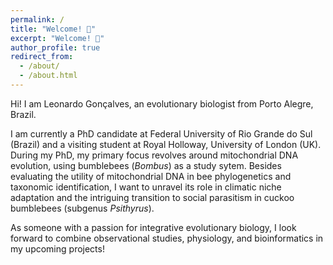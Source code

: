 ```yaml
---
permalink: /
title: "Welcome! 🐝"
excerpt: "Welcome! 🐝"
author_profile: true
redirect_from: 
  - /about/
  - /about.html
---
```


Hi! I am Leonardo Gonçalves, an evolutionary biologist from Porto Alegre, Brazil.

I am currently a PhD candidate at Federal University of Rio Grande do Sul (Brazil) and a visiting student at Royal Holloway, University of London (UK). During my PhD, my primary focus revolves around mitochondrial DNA evolution, using bumblebees (_Bombus_) as a study sytem. Besides evaluating the utility of mitochondrial DNA in bee phylogenetics and taxonomic identification, I want to unravel its role in climatic niche adaptation and the intriguing transition to social parasitism in cuckoo bumblebees (subgenus _Psithyrus_).

As someone with a passion for integrative evolutionary biology, I look forward to combine observational studies, physiology, and bioinformatics in my upcoming projects!

<!---

Olá! Sou Leonardo Gonçalves, um biólogo evolucionista de Porto Alegre - RS.

Atualmente, sou doutorando na Universidade Federal do Rio Grande do Sul e estudante visitante na Royal Holloway, Universidade de Londres (Reino Unido). Durante meu doutorado, meu foco principal gira em torno da evolução do DNA mitocondrial (mtDNA), usando mamangavas (_Bombus_) como sistema de estudo. Além de avaliar a utilidade do mtDNA na filogenética e identificação taxonômica, investigo seu papel na adaptação ao nicho climático de espécies Neotropicais e na transição para o parasitismo social em mamangavas do subgênero _Psithyrus_.

Tenho uma paixão por biologia evolutiva integrativa. Estou ansioso para combinar estudos observacionais, fisiologia e bioinformática em meus próximos projetos!
-->
